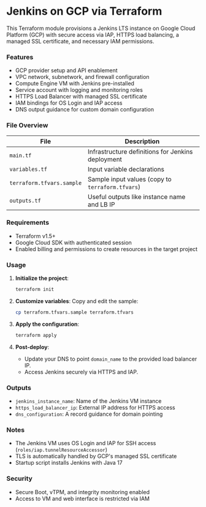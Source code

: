 # Jenkins on GCP via Terraform

This Terraform module provisions a Jenkins LTS instance on Google Cloud Platform (GCP) with secure access via IAP, HTTPS load balancing, a managed SSL certificate, and necessary IAM permissions.

### Features

* GCP provider setup and API enablement
* VPC network, subnetwork, and firewall configuration
* Compute Engine VM with Jenkins pre-installed
* Service account with logging and monitoring roles
* HTTPS Load Balancer with managed SSL certificate
* IAM bindings for OS Login and IAP access
* DNS output guidance for custom domain configuration

### File Overview

| File                      | Description                                       |
| ------------------------- | ------------------------------------------------- |
| `main.tf`                 | Infrastructure definitions for Jenkins deployment |
| `variables.tf`            | Input variable declarations                       |
| `terraform.tfvars.sample` | Sample input values (copy to `terraform.tfvars`)  |
| `outputs.tf`              | Useful outputs like instance name and LB IP       |

### Requirements

* Terraform v1.5+
* Google Cloud SDK with authenticated session
* Enabled billing and permissions to create resources in the target project

### Usage

1. **Initialize the project**:

   ```bash
   terraform init
   ```

2. **Customize variables**: Copy and edit the sample:

   ```bash
   cp terraform.tfvars.sample terraform.tfvars
   ```

3. **Apply the configuration**:

   ```bash
   terraform apply
   ```

4. **Post-deploy**:

   * Update your DNS to point `domain_name` to the provided load balancer IP.
   * Access Jenkins securely via HTTPS and IAP.

### Outputs

* `jenkins_instance_name`: Name of the Jenkins VM instance
* `https_load_balancer_ip`: External IP address for HTTPS access
* `dns_configuration`: A record guidance for domain pointing

### Notes

* The Jenkins VM uses OS Login and IAP for SSH access (`roles/iap.tunnelResourceAccessor`)
* TLS is automatically handled by GCP's managed SSL certificate
* Startup script installs Jenkins with Java 17

### Security

* Secure Boot, vTPM, and integrity monitoring enabled
* Access to VM and web interface is restricted via IAM
